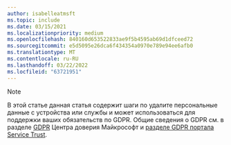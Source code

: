 ```yaml
---
author: isabelleatmsft
ms.topic: include
ms.date: 03/15/2021
ms.localizationpriority: medium
ms.openlocfilehash: 840160d653522833ae9f5b4595ab69d1dfceed72
ms.sourcegitcommit: e5d5095e26dca6f434354a0970e789e94ee6afb0
ms.translationtype: MT
ms.contentlocale: ru-RU
ms.lasthandoff: 03/22/2022
ms.locfileid: "63721951"
---
```

<!-- markdownlint-disable MD041-->

>[!NOTE]
>В этой статье данная статья содержит шаги по удалите персональные данные с устройства или службы и может использоваться для поддержки ваших обязательств по GDPR. Общие сведения о GDPR см. в разделе [GDPR](https://www.microsoft.com/trust-center/privacy/gdpr-overview) Центра доверия Майкрософт и [разделе GDPR портала Service Trust](https://servicetrust.microsoft.com/ViewPage/GDPRGetStarted).
